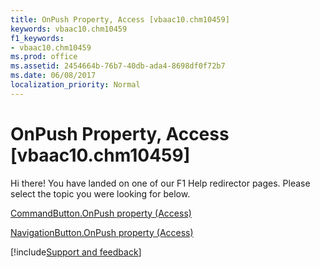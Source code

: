 ```yaml
---
title: OnPush Property, Access [vbaac10.chm10459]
keywords: vbaac10.chm10459
f1_keywords:
- vbaac10.chm10459
ms.prod: office
ms.assetid: 2454664b-76b7-40db-ada4-8698df0f72b7
ms.date: 06/08/2017
localization_priority: Normal
---
```



# OnPush Property, Access [vbaac10.chm10459]

Hi there! You have landed on one of our F1 Help redirector pages. Please select the topic you were looking for below.

[CommandButton.OnPush property (Access)](https://msdn.microsoft.com/library/38fab0d1-495e-9053-5e24-932ae0d8bdce%28Office.15%29.aspx)

[NavigationButton.OnPush property (Access)](https://msdn.microsoft.com/library/09b91008-ab58-d7d6-40af-aeb2e41d8823%28Office.15%29.aspx)

[!include[Support and feedback](~/includes/feedback-boilerplate.md)]